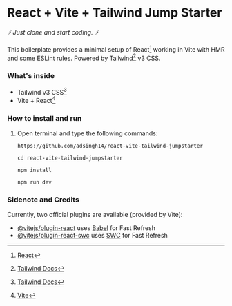 # React + Vite + Tailwind Jump Starter

*⚡ Just clone and start coding. ⚡*

This boilerplate provides a minimal setup of React[^3] working in Vite with HMR and some ESLint rules. Powered by Tailwind[^1] v3 CSS.


### What's inside

  * Tailwind v3 CSS[^1]
  * Vite + React[^2]


### How to install and run

1. Open terminal and type the following commands:

    ```git clone 
    https://github.com/adsingh14/react-vite-tailwind-jumpstarter
    
    cd react-vite-tailwind-jumpstarter
    
    npm install
    
    npm run dev
    ```

### Sidenote and Credits
Currently, two official plugins are available (provided by Vite):

- [@vitejs/plugin-react](https://github.com/vitejs/vite-plugin-react/blob/main/packages/plugin-react/README.md) uses [Babel](https://babeljs.io/) for Fast Refresh
- [@vitejs/plugin-react-swc](https://github.com/vitejs/vite-plugin-react-swc) uses [SWC](https://swc.rs/) for Fast Refresh

[^1]: [Tailwind Docs](https://tailwindcss.com/docs)
[^2]: [Vite](https://vitejs.dev)
[^3]: [React](https://react.dev)